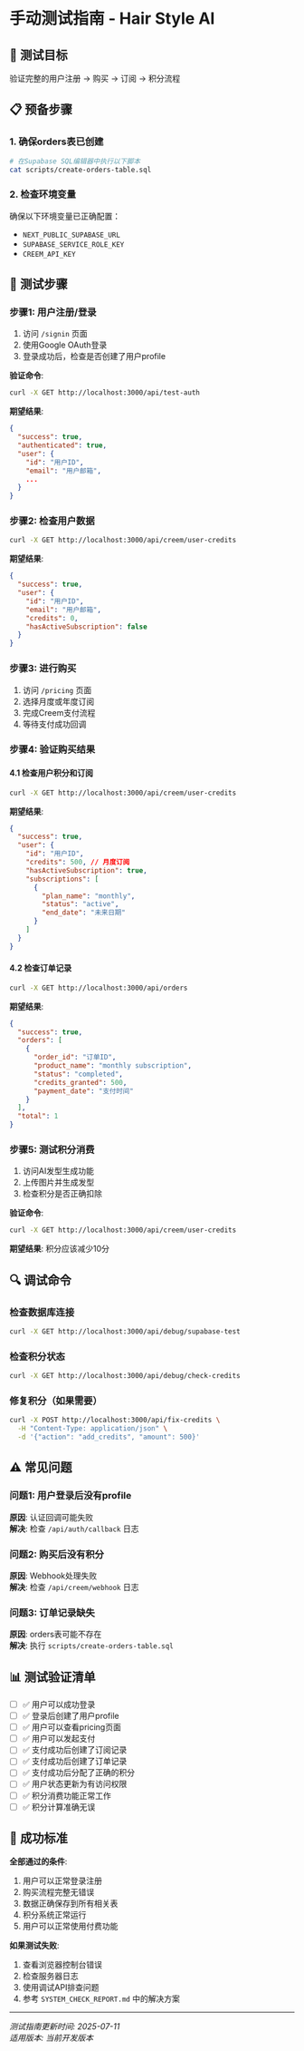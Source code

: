# 手动测试指南 - Hair Style AI

## 🎯 测试目标
验证完整的用户注册 → 购买 → 订阅 → 积分流程

## 📋 预备步骤

### 1. 确保orders表已创建
```bash
# 在Supabase SQL编辑器中执行以下脚本
cat scripts/create-orders-table.sql
```

### 2. 检查环境变量
确保以下环境变量已正确配置：
- `NEXT_PUBLIC_SUPABASE_URL`
- `SUPABASE_SERVICE_ROLE_KEY`
- `CREEM_API_KEY`

## 🧪 测试步骤

### 步骤1: 用户注册/登录
1. 访问 `/signin` 页面
2. 使用Google OAuth登录
3. 登录成功后，检查是否创建了用户profile

**验证命令**:
```bash
curl -X GET http://localhost:3000/api/test-auth
```

**期望结果**:
```json
{
  "success": true,
  "authenticated": true,
  "user": {
    "id": "用户ID",
    "email": "用户邮箱",
    ...
  }
}
```

### 步骤2: 检查用户数据
```bash
curl -X GET http://localhost:3000/api/creem/user-credits
```

**期望结果**:
```json
{
  "success": true,
  "user": {
    "id": "用户ID",
    "email": "用户邮箱",
    "credits": 0,
    "hasActiveSubscription": false
  }
}
```

### 步骤3: 进行购买
1. 访问 `/pricing` 页面
2. 选择月度或年度订阅
3. 完成Creem支付流程
4. 等待支付成功回调

### 步骤4: 验证购买结果

#### 4.1 检查用户积分和订阅
```bash
curl -X GET http://localhost:3000/api/creem/user-credits
```

**期望结果**:
```json
{
  "success": true,
  "user": {
    "id": "用户ID",
    "credits": 500, // 月度订阅
    "hasActiveSubscription": true,
    "subscriptions": [
      {
        "plan_name": "monthly",
        "status": "active",
        "end_date": "未来日期"
      }
    ]
  }
}
```

#### 4.2 检查订单记录
```bash
curl -X GET http://localhost:3000/api/orders
```

**期望结果**:
```json
{
  "success": true,
  "orders": [
    {
      "order_id": "订单ID",
      "product_name": "monthly subscription",
      "status": "completed",
      "credits_granted": 500,
      "payment_date": "支付时间"
    }
  ],
  "total": 1
}
```

### 步骤5: 测试积分消费
1. 访问AI发型生成功能
2. 上传图片并生成发型
3. 检查积分是否正确扣除

**验证命令**:
```bash
curl -X GET http://localhost:3000/api/creem/user-credits
```

**期望结果**: 积分应该减少10分

## 🔍 调试命令

### 检查数据库连接
```bash
curl -X GET http://localhost:3000/api/debug/supabase-test
```

### 检查积分状态
```bash
curl -X GET http://localhost:3000/api/debug/check-credits
```

### 修复积分（如果需要）
```bash
curl -X POST http://localhost:3000/api/fix-credits \
  -H "Content-Type: application/json" \
  -d '{"action": "add_credits", "amount": 500}'
```

## ⚠️ 常见问题

### 问题1: 用户登录后没有profile
**原因**: 认证回调可能失败  
**解决**: 检查 `/api/auth/callback` 日志

### 问题2: 购买后没有积分
**原因**: Webhook处理失败  
**解决**: 检查 `/api/creem/webhook` 日志

### 问题3: 订单记录缺失
**原因**: orders表可能不存在  
**解决**: 执行 `scripts/create-orders-table.sql`

## 📊 测试验证清单

- [ ] ✅ 用户可以成功登录
- [ ] ✅ 登录后创建了用户profile
- [ ] ✅ 用户可以查看pricing页面
- [ ] ✅ 用户可以发起支付
- [ ] ✅ 支付成功后创建了订阅记录
- [ ] ✅ 支付成功后创建了订单记录
- [ ] ✅ 支付成功后分配了正确的积分
- [ ] ✅ 用户状态更新为有访问权限
- [ ] ✅ 积分消费功能正常工作
- [ ] ✅ 积分计算准确无误

## 🎉 成功标准

**全部通过的条件**:
1. 用户可以正常登录注册
2. 购买流程完整无错误
3. 数据正确保存到所有相关表
4. 积分系统正常运行
5. 用户可以正常使用付费功能

**如果测试失败**:
1. 查看浏览器控制台错误
2. 检查服务器日志
3. 使用调试API排查问题
4. 参考 `SYSTEM_CHECK_REPORT.md` 中的解决方案

---

*测试指南更新时间: 2025-07-11*  
*适用版本: 当前开发版本* 